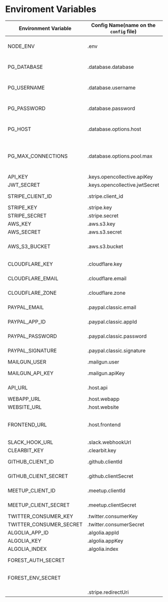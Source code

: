 # Enviroment Variables

| Environment Variable    | Config Name(name on the `config` file) | Description                                   |
| ----------------------- | -------------------------------------- | --------------------------------------------- |
| NODE_ENV                | .env                                   | Node Environment variable                     |
| PG_DATABASE             | .database.database                     | Postgres database name                        |
| PG_USERNAME             | .database.username                     | Postgres database username                    |
| PG_PASSWORD             | .database.password                     | Postgres database password                    |
| PG_HOST                 | .database.options.host                 | Postgres database host                        |
| PG_MAX_CONNECTIONS      | .database.options.pool.max             | Postgres number of max connections to be open |
| API_KEY                 | .keys.opencollective.apiKey            | The API KEY                                   |
| JWT_SECRET              | .keys.opencollective.jwtSecret         | JWT secret                                    |
| STRIPE_CLIENT_ID        | .stripe.client_id                      | Stripe Client id                              |
| STRIPE_KEY              | .stripe.key                            | Stripe key                                    |
| STRIPE_SECRET           | .stripe.secret                         | Stripe secret                                 |
| AWS_KEY                 | .aws.s3.key                            | AWS key                                       |
| AWS_SECRET              | .aws.s3.secret                         | AWS secret                                    |
| AWS_S3_BUCKET           | .aws.s3.bucket                         | AWS s3 bucket to send files                   |
| CLOUDFLARE_KEY          | .cloudflare.key                        | CLOUDFLARE key                                |
| CLOUDFLARE_EMAIL        | .cloudflare.email                      | CLOUDFLARE email                              |
| CLOUDFLARE_ZONE         | .cloudflare.zone                       | CLOUDFLARE zone                               |
| PAYPAL_EMAIL            | .paypal.classic.email                  | Paypal main email                             |
| PAYPAL_APP_ID           | .paypal.classic.appId                  | Paypal APP ID                                 |
| PAYPAL_PASSWORD         | .paypal.classic.password               | Paypal password                               |
| PAYPAL_SIGNATURE        | .paypal.classic.signature              | Paypal signature                              |
| MAILGUN_USER            | .mailgun.user                          | mailgun user                                  |
| MAILGUN_API_KEY         | .mailgun.apiKey                        | mailgun password                              |
| API_URL                 | .host.api                              | API exposed url                               |
| WEBAPP_URL              | .host.webapp                           | webapp URL                                    |
| WEBSITE_URL             | .host.website                          | UI URL                                        |
| FRONTEND_URL            | .host.frontend                         | URL of the frontend service (for caching)     |
| SLACK_HOOK_URL          | .slack.webhookUrl                      | slack hook url                                |
| CLEARBIT_KEY            | .clearbit.key                          | clearbit key                                  |
| GITHUB_CLIENT_ID        | .github.clientId                       | github client ID                              |
| GITHUB_CLIENT_SECRET    | .github.clientSecret                   | github client secret                          |
| MEETUP_CLIENT_ID        | .meetup.clientId                       | meetup client ID                              |
| MEETUP_CLIENT_SECRET    | .meetup.clientSecret                   | meetup client secret                          |
| TWITTER_CONSUMER_KEY    | .twitter.consumerKey                   | twitter key                                   |
| TWITTER_CONSUMER_SECRET | .twitter.consumerSecret                | twitter secret                                |
| ALGOLIA_APP_ID          | .algolia.appId                         | algolia APP id                                |
| ALGOLIA_KEY             | .algolia.appKey                        | algolia key                                   |
| ALGOLIA_INDEX           | .algolia.index                         | algolia index                                 |
| FOREST_AUTH_SECRET      |                                        | forest auth secret                            |
| FOREST_ENV_SECRET       |                                        | forest environment secret                     |
|                         | .stripe.redirectUri                    |                                               |
